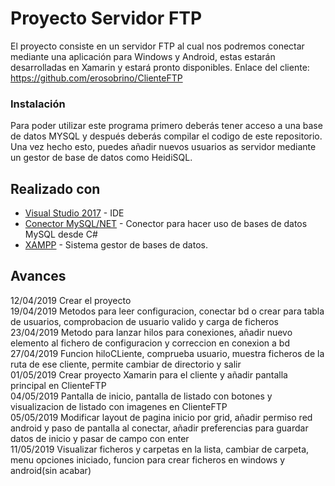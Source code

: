 # Proyecto Servidor FTP
El proyecto consiste en un servidor FTP al cual nos podremos conectar mediante una aplicación para Windows y Android, estas estarán desarrolladas en Xamarin y estará pronto disponibles.
Enlace del cliente: https://github.com/erosobrino/ClienteFTP


### Instalación 

Para poder utilizar este programa primero deberás tener acceso a una base de datos MYSQL y después deberás compilar el codigo de este repositorio.
Una vez hecho esto, puedes añadir nuevos usuarios as servidor mediante un gestor de base de datos como HeidiSQL.


## Realizado con 

* [Visual Studio 2017](https://visualstudio.microsoft.com/es/downloads/) - IDE
* [Conector MySQL/NET](https://dev.mysql.com/downloads/connector/net/) - Conector para hacer uso de bases de datos MySQL desde C#
* [XAMPP](https://www.apachefriends.org/es/index.html) - Sistema gestor de bases de datos.


## Avances

12/04/2019 Crear el proyecto<br>
19/04/2019 Metodos para leer configuracion, conectar bd o crear para tabla de usuarios, comprobacion de usuario valido y carga de ficheros<br>
23/04/2019 Metodo para lanzar hilos para conexiones, añadir nuevo elemento al fichero de configuracion y correccion en conexion a bd<br>
27/04/2019 Funcion hiloCLiente, comprueba usuario, muestra ficheros de la ruta de ese cliente, permite cambiar de directorio y salir<br>
01/05/2019 Crear proyecto Xamarin para el cliente y añadir pantalla principal en ClienteFTP<br>
04/05/2019 Pantalla de inicio, pantalla de listado con botones y visualizacion de listado con imagenes en ClienteFTP<br>
05/05/2019 Modificar layout de pagina inicio por grid, añadir permiso red android y paso de pantalla al conectar, añadir preferencias para guardar datos de inicio y pasar de campo con enter<br>
11/05/2019 Visualizar ficheros y carpetas en la lista, cambiar de carpeta, menu opciones iniciado, funcion para crear ficheros en windows y android(sin acabar) <br>
